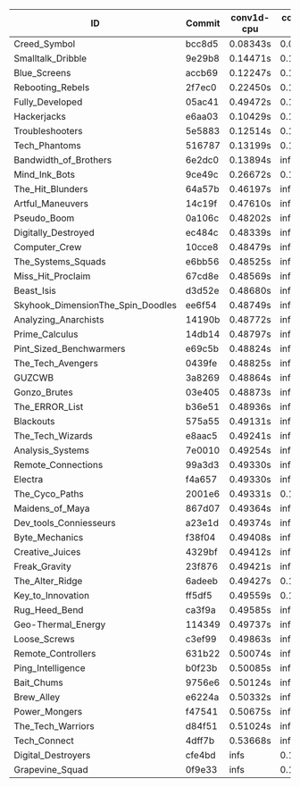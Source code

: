 |ID|Commit|conv1d-cpu|conv1d-gpu|DWSPConv2D-gpu|gemm-gpu|avg|
|-|-|-|-|-|-|-|
|Creed_Symbol|bcc8d5|0.08343s|0.09923s|2.77353s|1.69541s|1.16290s|
|Smalltalk_Dribble|9e29b8|0.14471s|0.12246s|2.79092s|1.88277s|1.23522s|
|Blue_Screens|accb69|0.12247s|0.12699s|2.82725s|1.89305s|1.24244s|
|Rebooting_Rebels|2f7ec0|0.22450s|0.11848s|2.80953s|1.84712s|1.24991s|
|Fully_Developed|05ac41|0.49472s|0.14484s|2.90957s|2.12418s|1.41833s|
|Hackerjacks|e6aa03|0.10429s|0.11955s|infs|1.75722s|infs|
|Troubleshooters|5e5883|0.12514s|0.19043s|infs|1.91679s|infs|
|Tech_Phantoms|516787|0.13199s|0.14478s|infs|1.92401s|infs|
|Bandwidth_of_Brothers|6e2dc0|0.13894s|infs|infs|2.00345s|infs|
|Mind_Ink_Bots|9ce49c|0.26672s|0.13745s|infs|4.36957s|infs|
|The_Hit_Blunders|64a57b|0.46197s|infs|infs|4.40963s|infs|
|Artful_Maneuvers|14c19f|0.47610s|infs|infs|4.42229s|infs|
|Pseudo_Boom|0a106c|0.48202s|infs|infs|4.45553s|infs|
|Digitally_Destroyed|ec484c|0.48339s|infs|infs|4.48847s|infs|
|Computer_Crew|10cce8|0.48479s|infs|infs|4.42029s|infs|
|The_Systems_Squads|e6bb56|0.48525s|infs|infs|4.41807s|infs|
|Miss_Hit_Proclaim|67cd8e|0.48569s|infs|infs|4.42001s|infs|
|Beast_Isis|d3d52e|0.48680s|infs|infs|4.41352s|infs|
|Skyhook_DimensionThe_Spin_Doodles|ee6f54|0.48749s|infs|infs|4.42502s|infs|
|Analyzing_Anarchists|14190b|0.48772s|infs|infs|4.41170s|infs|
|Prime_Calculus|14db14|0.48797s|infs|infs|4.41327s|infs|
|Pint_Sized_Benchwarmers|e69c5b|0.48824s|infs|infs|4.41732s|infs|
|The_Tech_Avengers|0439fe|0.48825s|infs|infs|4.41092s|infs|
|GUZCWB|3a8269|0.48864s|infs|infs|4.42436s|infs|
|Gonzo_Brutes|03e405|0.48873s|infs|infs|4.42165s|infs|
|The_ERROR_List|b36e51|0.48936s|infs|infs|4.41721s|infs|
|Blackouts|575a55|0.49131s|infs|infs|4.42047s|infs|
|The_Tech_Wizards|e8aac5|0.49241s|infs|infs|4.42860s|infs|
|Analysis_Systems|7e0010|0.49254s|infs|infs|4.42823s|infs|
|Remote_Connections|99a3d3|0.49330s|infs|infs|4.42571s|infs|
|Electra|f4a657|0.49330s|infs|infs|4.41296s|infs|
|The_Cyco_Paths|2001e6|0.49331s|0.16737s|infs|4.36263s|infs|
|Maidens_of_Maya|867d07|0.49364s|infs|infs|4.41816s|infs|
|Dev_tools_Conniesseurs|a23e1d|0.49374s|infs|infs|4.41713s|infs|
|Byte_Mechanics|f38f04|0.49408s|infs|infs|4.42028s|infs|
|Creative_Juices|4329bf|0.49412s|infs|infs|4.43767s|infs|
|Freak_Gravity|23f876|0.49421s|infs|infs|4.41631s|infs|
|The_Alter_Ridge|6adeeb|0.49427s|0.13367s|infs|4.37062s|infs|
|Key_to_Innovation|ff5df5|0.49559s|0.13456s|infs|4.36080s|infs|
|Rug_Heed_Bend|ca3f9a|0.49585s|infs|infs|4.39278s|infs|
|Geo-Thermal_Energy|114349|0.49737s|infs|infs|4.41906s|infs|
|Loose_Screws|c3ef99|0.49863s|infs|infs|4.41485s|infs|
|Remote_Controllers|631b22|0.50074s|infs|infs|4.45415s|infs|
|Ping_Intelligence|b0f23b|0.50085s|infs|infs|4.42152s|infs|
|Bait_Chums|9756e6|0.50124s|infs|infs|4.42321s|infs|
|Brew_Alley|e6224a|0.50332s|infs|infs|4.42221s|infs|
|Power_Mongers|f47541|0.50675s|infs|infs|4.43366s|infs|
|The_Tech_Warriors|d84f51|0.51024s|infs|infs|4.41441s|infs|
|Tech_Connect|4dff7b|0.53668s|infs|infs|4.41327s|infs|
|Digital_Destroyers|cfe4bd|infs|0.12428s|2.96884s|1.91527s|infs|
|Grapevine_Squad|0f9e33|infs|0.12590s|infs|1.66366s|infs|
